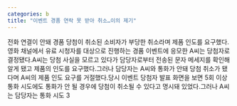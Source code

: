 ```yaml
---
categories: b
title: "이벤트 경품 연락 못 받아 취소…이의 제기"
---
```

전화 연결이 안돼 경품 당첨이 취소된 소비자가 부당한 취소라며 제품 인도를 요구했다. 영화 채널에서 유료 시청자를 대상으로 진행하는 경품 이벤트에 응모한 A씨는 당첨자로 결정됐다.A씨는 당첨 사실을 모르고 있다가 담당자로부터 전송된 문자 메세지를 확인해 알게 됐고 제품의 인도를 요구했다.그러나 담당자는 A씨와 통화가 안돼 당첨 취소가 됐다며 A씨의 제품 인도 요구를 거절했다.당시 이벤트 당첨자 발표 화면을 보면 5회 이상 통화 시도에도 통화가 안 될 경우에 당첨이 취소될 수 있다고 명시돼 있었다.그러나 A씨는 담당자는 통화 시도 3